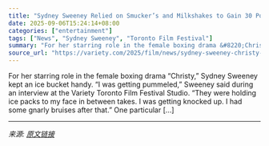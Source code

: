 ```yaml
---
title: "Sydney Sweeney Relied on Smucker’s and Milkshakes to Gain 30 Pounds for ‘Christy,’ Got ‘Gnarly Bruises’ Filming Boxing Scenes: ‘I Got Pummeled’"
date: 2025-09-06T15:24:14+08:00
categories: ["entertainment"]
tags: ["News", "Sydney Sweeney", "Toronto Film Festival"]
summary: "For her starring role in the female boxing drama &#8220;Christy,&#8221; Sydney Sweeney kept an ice bucket handy. &#8220;I was getting pummeled,&#8221; Sweeney said during an interview at the Variety T"
source_url: "https://variety.com/2025/film/news/sydney-sweeney-christy-30-pounds-bruises-boxing-scenes-1236510046/"
---
```


For her starring role in the female boxing drama &#8220;Christy,&#8221; Sydney Sweeney kept an ice bucket handy. &#8220;I was getting pummeled,&#8221; Sweeney said during an interview at the Variety Toronto Film Festival Studio. &#8220;They were holding ice packs to my face in between takes. I was getting knocked up. I had some gnarly bruises after that.&#8221; One particular [&#8230;]

---

*来源: [原文链接](https://variety.com/2025/film/news/sydney-sweeney-christy-30-pounds-bruises-boxing-scenes-1236510046/)*
